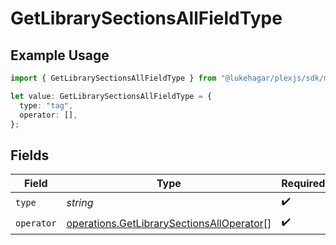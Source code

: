 # GetLibrarySectionsAllFieldType

## Example Usage

```typescript
import { GetLibrarySectionsAllFieldType } from "@lukehagar/plexjs/sdk/models/operations";

let value: GetLibrarySectionsAllFieldType = {
  type: "tag",
  operator: [],
};
```

## Fields

| Field                                                                                                         | Type                                                                                                          | Required                                                                                                      | Description                                                                                                   | Example                                                                                                       |
| ------------------------------------------------------------------------------------------------------------- | ------------------------------------------------------------------------------------------------------------- | ------------------------------------------------------------------------------------------------------------- | ------------------------------------------------------------------------------------------------------------- | ------------------------------------------------------------------------------------------------------------- |
| `type`                                                                                                        | *string*                                                                                                      | :heavy_check_mark:                                                                                            | N/A                                                                                                           | tag                                                                                                           |
| `operator`                                                                                                    | [operations.GetLibrarySectionsAllOperator](../../../sdk/models/operations/getlibrarysectionsalloperator.md)[] | :heavy_check_mark:                                                                                            | N/A                                                                                                           |                                                                                                               |